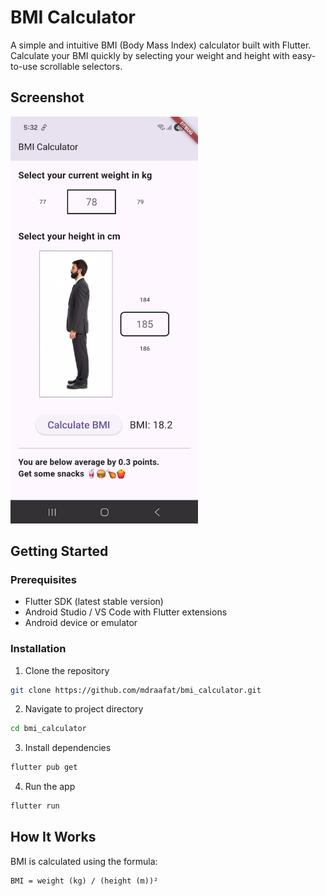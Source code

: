 # BMI Calculator

A simple and intuitive BMI (Body Mass Index) calculator built with Flutter. Calculate your BMI quickly by selecting your weight and height with easy-to-use scrollable selectors.

## Screenshot

<img src="screenshots/app_screenshot.jpg" width="300">

## Getting Started

### Prerequisites

- Flutter SDK (latest stable version)
- Android Studio / VS Code with Flutter extensions
- Android device or emulator

### Installation

1. Clone the repository
```bash
git clone https://github.com/mdraafat/bmi_calculator.git
```

2. Navigate to project directory
```bash
cd bmi_calculator
```

3. Install dependencies
```bash
flutter pub get
```

4. Run the app
```bash
flutter run
```

## How It Works

BMI is calculated using the formula:
```
BMI = weight (kg) / (height (m))²
```


